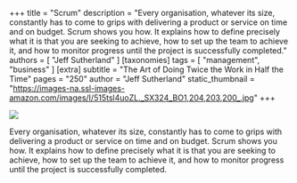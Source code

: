 +++
title = "Scrum"
description = "Every organisation, whatever its size, constantly has to come to grips with delivering a product or service on time and on budget. Scrum shows you how. It explains how to define precisely what it is that you are seeking to achieve, how to set up the team to achieve it, and how to monitor progress until the project is successfully completed."
authors = [ "Jeff Sutherland" ]
[taxonomies]
tags = [ "management", "business" ]
[extra]
subtitle = "The Art of Doing Twice the Work in Half the Time"
pages = "250"
author = "Jeff Sutherland"
static_thumbnail = "https://images-na.ssl-images-amazon.com/images/I/515tsl4uoZL._SX324_BO1,204,203,200_.jpg"
+++

<img border="0" src="https://images-na.ssl-images-amazon.com/images/I/515tsl4uoZL._SX324_BO1,204,203,200_.jpg" >

<!-- more -->


Every organisation, whatever its size, constantly has to come to grips with delivering a product or service on time and
on budget. Scrum shows you how. It explains how to define precisely what it is that you are seeking to achieve, how to
set up the team to achieve it, and how to monitor progress until the project is successfully completed.
